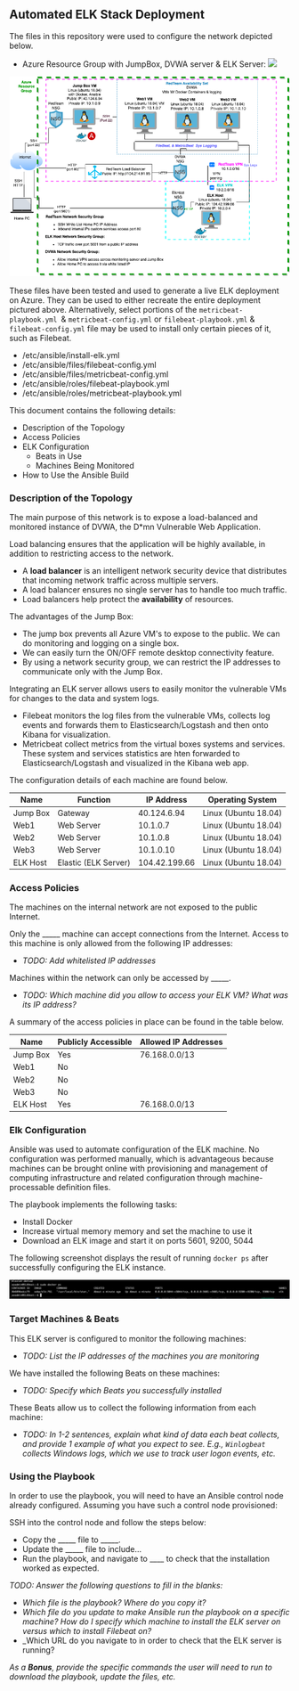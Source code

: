 ## Automated ELK Stack Deployment

The files in this repository were used to configure the network depicted below.


- Azure Resource Group with JumpBox, DVWA server & ELK Server: 
![]('diagrams/ELK_stack.drawio.png')

 <img src="diagrams/ELK_stack.drawio.png" alt="ELK Stack Diagram">

These files have been tested and used to generate a live ELK deployment on Azure. They can be used to either recreate the entire deployment pictured above. Alternatively, select portions of the `metricbeat-playbook.yml `& `metricbeat-config.yml` or `filebeat-playbook.yml` & `filebeat-config.yml` file may be used to install only certain pieces of it, such as Filebeat.

  - /etc/ansible/install-elk.yml 
  - /etc/ansible/files/filebeat-config.yml
  - /etc/ansible/files/metricbeat-config.yml
  - /etc/ansible/roles/filebeat-playbook.yml
  - /etc/ansible/roles/metricbeat-playbook.yml 


This document contains the following details:
- Description of the Topology 
- Access Policies
- ELK Configuration
  - Beats in Use
  - Machines Being Monitored
- How to Use the Ansible Build


### Description of the Topology

The main purpose of this network is to expose a load-balanced and monitored instance of DVWA, the D*mn Vulnerable Web Application.

Load balancing ensures that the application will be highly available, in addition to restricting access to the network.
- A **load balancer**  is an intelligent network security device that distributes that incoming network traffic across multiple servers.
- A load balancer ensures no single server has to handle too much traffic.
- Load balancers help protect the **availability** of resources.

The advantages of the Jump Box:
- The jump box prevents all Azure VM's to expose to the public. We can do monitoring and logging on a single box. 
- We can easily turn the ON/OFF remote desktop connectivity feature. 
- By using a network security group, we can restrict the IP addresses to communicate only with the Jump Box.


Integrating an ELK server allows users to easily monitor the vulnerable VMs for changes to the data and system logs.
- Filebeat monitors the log files from the vulnerable VMs, collects log events and forwards them to Elasticsearch/Logstash and then onto Kibana for visualization. 
- Metricbeat collect metrics from the virtual boxes systems and services. These system and services statistics are hten forwarded to Elasticsearch/Logstash and visualized in the Kibana web app. 

The configuration details of each machine are found below.


| Name     | Function | IP Address | Operating System |
|----------|----------|------------|------------------|
| Jump Box | Gateway  | 40.124.6.94| Linux (Ubuntu 18.04) |
| Web1     | Web Server |10.1.0.7            |Linux (Ubuntu 18.04) |
| Web2     | Web Server |10.1.0.8            |Linux (Ubuntu 18.04)|
| Web3     | Web Server |10.1.0.10     |Linux (Ubuntu 18.04)|
| ELK Host | Elastic (ELK Server)|104.42.199.66 |Linux (Ubuntu 18.04)|

### Access Policies

The machines on the internal network are not exposed to the public Internet. 

Only the _____ machine can accept connections from the Internet. Access to this machine is only allowed from the following IP addresses:
- _TODO: Add whitelisted IP addresses_

Machines within the network can only be accessed by _____.
- _TODO: Which machine did you allow to access your ELK VM? What was its IP address?_

A summary of the access policies in place can be found in the table below.

| Name     | Publicly Accessible | Allowed IP Addresses |
|----------|---------------------|----------------------|
| Jump Box | Yes                 | 76.168.0.0/13   |
| Web1     | No                  |                      |
| Web2     | No                    |                      |
| Web3     | No                  |                      |
| ELK Host | Yes                    |   76.168.0.0/13                    |
### Elk Configuration

Ansible was used to automate configuration of the ELK machine. No configuration was performed manually, which is advantageous because machines can be brought online with provisioning and management of computing infrastructure and related configuration through machine-processable definition files.

The playbook implements the following tasks:
- Install Docker
- Increase virtual memory memory and set the machine to use it 
- Download an ELK image and start it on ports 5601, 9200, 5044

The following screenshot displays the result of running `docker ps` after successfully configuring the ELK instance.

 <img src="diagrams/docker_ps.png" alt="Docker PS">

### Target Machines & Beats
This ELK server is configured to monitor the following machines:
- _TODO: List the IP addresses of the machines you are monitoring_

We have installed the following Beats on these machines:
- _TODO: Specify which Beats you successfully installed_

These Beats allow us to collect the following information from each machine:
- _TODO: In 1-2 sentences, explain what kind of data each beat collects, and provide 1 example of what you expect to see. E.g., `Winlogbeat` collects Windows logs, which we use to track user logon events, etc._

### Using the Playbook
In order to use the playbook, you will need to have an Ansible control node already configured. Assuming you have such a control node provisioned: 

SSH into the control node and follow the steps below:
- Copy the _____ file to _____.
- Update the _____ file to include...
- Run the playbook, and navigate to ____ to check that the installation worked as expected.

_TODO: Answer the following questions to fill in the blanks:_
- _Which file is the playbook? Where do you copy it?_
- _Which file do you update to make Ansible run the playbook on a specific machine? How do I specify which machine to install the ELK server on versus which to install Filebeat on?_
- _Which URL do you navigate to in order to check that the ELK server is running?

_As a **Bonus**, provide the specific commands the user will need to run to download the playbook, update the files, etc._